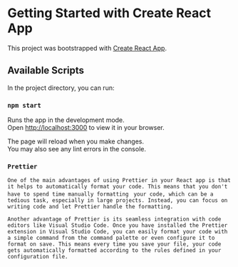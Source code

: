 # Getting Started with Create React App

This project was bootstrapped with [Create React App](https://github.com/facebook/create-react-app).

## Available Scripts

In the project directory, you can run:

### `npm start`

Runs the app in the development mode.\
Open [http://localhost:3000](http://localhost:3000) to view it in your browser.

The page will reload when you make changes.\
You may also see any lint errors in the console.

### `Prettier`
`One of the main advantages of using Prettier in your React app is that it helps to automatically format your code. This means that you don't have to spend time manually formatting `
`your code, which can be a tedious task, especially in large projects. Instead, you can focus on writing code and let Prettier handle the formatting.`

`Another advantage of Prettier is its seamless integration with code editors like Visual Studio Code. Once you have installed the Prettier extension in Visual Studio Code, you can easily format your code with a simple command from the command palette or even configure it to format on save. This means every time you save your file, your code gets automatically formatted according to the rules defined in your configuration file.`